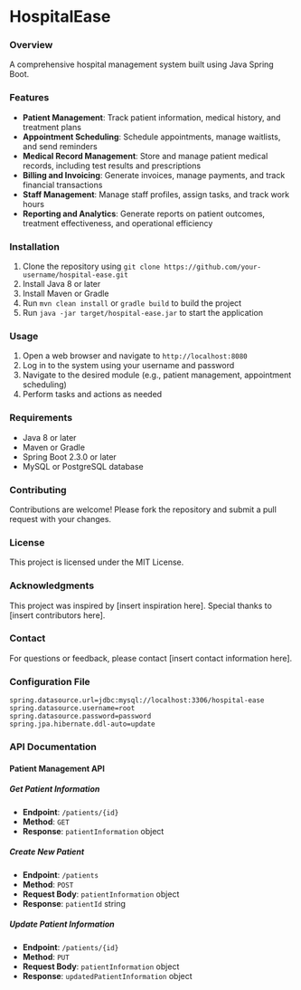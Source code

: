 **HospitalEase**
================

### Overview

A comprehensive hospital management system built using Java Spring Boot.

### Features

* **Patient Management**: Track patient information, medical history, and treatment plans
* **Appointment Scheduling**: Schedule appointments, manage waitlists, and send reminders
* **Medical Record Management**: Store and manage patient medical records, including test results and prescriptions
* **Billing and Invoicing**: Generate invoices, manage payments, and track financial transactions
* **Staff Management**: Manage staff profiles, assign tasks, and track work hours
* **Reporting and Analytics**: Generate reports on patient outcomes, treatment effectiveness, and operational efficiency

### Installation

1. Clone the repository using `git clone https://github.com/your-username/hospital-ease.git`
2. Install Java 8 or later
3. Install Maven or Gradle
4. Run `mvn clean install` or `gradle build` to build the project
5. Run `java -jar target/hospital-ease.jar` to start the application

### Usage

1. Open a web browser and navigate to `http://localhost:8080`
2. Log in to the system using your username and password
3. Navigate to the desired module (e.g., patient management, appointment scheduling)
4. Perform tasks and actions as needed

### Requirements

* Java 8 or later
* Maven or Gradle
* Spring Boot 2.3.0 or later
* MySQL or PostgreSQL database

### Contributing

Contributions are welcome! Please fork the repository and submit a pull request with your changes.

### License

This project is licensed under the MIT License.

### Acknowledgments

This project was inspired by [insert inspiration here]. Special thanks to [insert contributors here].

### Contact

For questions or feedback, please contact [insert contact information here].

### Configuration File
```properties
spring.datasource.url=jdbc:mysql://localhost:3306/hospital-ease
spring.datasource.username=root
spring.datasource.password=password
spring.jpa.hibernate.ddl-auto=update
```

### API Documentation

#### Patient Management API

##### Get Patient Information

* **Endpoint**: `/patients/{id}`
* **Method**: `GET`
* **Response**: `patientInformation` object

##### Create New Patient

* **Endpoint**: `/patients`
* **Method**: `POST`
* **Request Body**: `patientInformation` object
* **Response**: `patientId` string

##### Update Patient Information

* **Endpoint**: `/patients/{id}`
* **Method**: `PUT`
* **Request Body**: `patientInformation` object
* **Response**: `updatedPatientInformation` object
